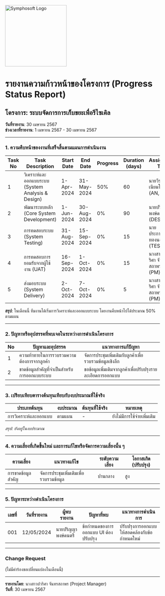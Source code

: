 <img src="https://www.symphosoft.com/logo/symphosoftLogo.png" alt="Symphosoft Logo" width="200"/>

# รายงานความก้าวหน้าของโครงการ (Progress Status Report)

## โครงการ: ระบบจัดการการเก็บขยะเพื่อรีไซเคิล
**วันที่รายงาน**: 30 เมษายน 2567  
**ช่วงเวลาที่รายงาน**: 1 เมษายน 2567 - 30 เมษายน 2567

---

### 1. ความคืบหน้าของงานที่เสร็จสิ้นตามแผนการดำเนินงาน  

| Task No | Task Description                                   | Start Date  | End Date    | Progress | Duration (days) | Assigned To                              | Apr 2024 | May 2024 | Jun 2024 | Jul 2024 | Aug 2024 | Sep 2024 | Oct 2024 |
|---------|-----------------------------------------------------|-------------|-------------|----------|-----------------|------------------------------------------|----------|----------|----------|----------|----------|----------|----------|
| 1       | วิเคราะห์และออกแบบระบบ (System Analysis & Design) | 1-Apr-2024  | 31-May-2024 | 50%      | 60              | นายวีระ เนียมโภคะ (AN, TL)              | ██████   | ██████   |          |          |          |          |          |
| 2       | พัฒนาระบบหลัก (Core System Development)            | 1-Jun-2024  | 30-Aug-2024 | 0%       | 90              | นายปริญญา พงษ์ดนตรี (DES, PR)           |          |          | ██████   | ██████   | ██████   |          |          |
| 3       | การทดสอบระบบ (System Testing)                      | 31-Aug-2024 | 15-Sep-2024 | 0%       | 15              | นายประกาศิต ทองนอก (TESTER)             |          |          |          |          |          | ███      |          |
| 4       | การทดสอบการยอมรับจากผู้ใช้งาน (UAT)               | 16-Sep-2024 | 1-Oct-2024  | 0%       | 15              | นางสาวปวริศา จันทรสถาพร (PM)           |          |          |          |          |          | ███      |          |
| 5       | ส่งมอบระบบ (System Delivery)                       | 2-Oct-2024  | 7-Oct-2024  | 0%       | 5               | นางสาวปวริศา จันทรสถาพร (PM)           |          |          |          |          |          |          | █        |  


**สรุป**: ในเดือนนี้ ทีมงานได้เริ่มการวิเคราะห์และออกแบบระบบ โดยงานคืบหน้าไปได้ประมาณ 50% ตามแผน

---

### 2. ปัญหาหรืออุปสรรคที่พบเจอในระหว่างการดำเนินโครงการ  

| No | ปัญหาและอุปสรรค                                    | แนวทางการแก้ปัญหา                                         |
|----|-----------------------------------------------------|----------------------------------------------------------|
| 1  | ความท้าทายในการรวบรวมความต้องการจากลูกค้า         | จัดการประชุมเพิ่มเติมกับลูกค้าเพื่อรวบรวมข้อมูลเชิงลึก  |
| 2  | ขาดข้อมูลสำคัญที่จำเป็นสำหรับการออกแบบระบบ        | ขอข้อมูลเพิ่มเติมจากลูกค้าเพื่อปรับปรุงรายละเอียดการออกแบบ |  

---

### 3. เปรียบเทียบตารางต้นทุนเทียบกับงบประมาณที่ใช้จริง  

| ประเภทต้นทุน | งบประมาณ | ต้นทุนที่ใช้จริง | หมายเหตุ |
|---------------|----------|----------------|---------|
| การวิเคราะห์และออกแบบ | ตามแผน | - | ยังไม่มีการใช้จ่ายเพิ่มเติม |  


*สรุป: ยังอยู่ในงบประมาณ*  
  
---  

### 4. ความเสี่ยงที่เกิดขึ้นใหม่ และการแก้ไขหรือจัดการความเสี่ยงนั้น ๆ  

| ความเสี่ยง | แนวทางแก้ไข | ระดับความเสี่ยง | โอกาสเกิด (ปรับปรุง) |
|------------|-------------|-----------------|--------------------|
| การขาดข้อมูลสำคัญ | จัดการประชุมเพิ่มเติมเพื่อรวบรวมข้อมูล | ปานกลาง | สูง |  
  
---

### 5. ปัญหาระหว่างดำเนินโครงการ  

| เลขที่ | วันที่รายงาน | ผู้พบรายงาน | ปัญหาที่พบ | แนวทางการดำเนินการ |
|--------|--------------|-------------|------------|---------------------|
| 001    | 12/05/2024   | นายปริญญา พงษ์ดนตรี | ข้อกำหนดของการออกแบบ UI ต้องปรับปรุง | ปรับปรุงการออกแบบให้สอดคล้องกับข้อกำหนดใหม่ |  
  
---

### Change Request  

(ไม่มีคำร้องขอเปลี่ยนแปลงในเดือนนี้)  

---

**รายงานโดย**: นางสาวปวริศา จันทรสถาพร (Project Manager)  
**วันที่**: 30 เมษายน 2567
